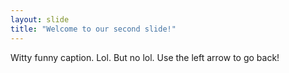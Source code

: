```yaml
---
layout: slide
title: "Welcome to our second slide!"
---
```

Witty funny caption. Lol. But no lol.
Use the left arrow to go back!
